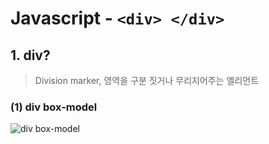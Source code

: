 # Javascript - `<div> </div>` 

## 1. div? 

> Division marker, 영역을 구분 짓거나 무리지어주는 엘리먼트

### (1) div box-model

![div box-model](https://user-images.githubusercontent.com/55272324/73043317-f939d980-3ea7-11ea-8944-a63bf2377085.PNG)

